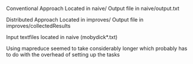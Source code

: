 Conventional Approach
Located in naive/
Output file in naive/output.txt

Distributed Approach
Located in improves/
Output file in improves/collectedResults

Input textfiles located in naive (mobydick*.txt)

Using mapreduce seemed to take considerably longer which probably has to do with the overhead of
setting up the tasks